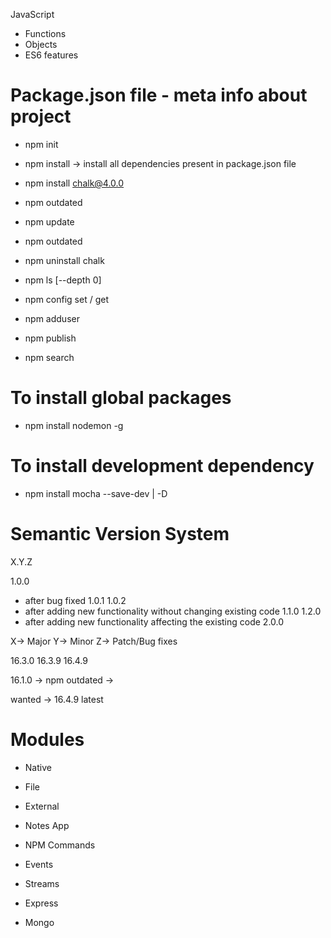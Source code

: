 JavaScript 
- Functions
- Objects
- ES6 features

# Package.json file - meta info about project
- npm init

- npm install -> install all dependencies present in package.json file

- npm install chalk@4.0.0
- npm outdated
- npm update
- npm outdated
- npm uninstall chalk
- npm ls [--depth 0]
- npm config set / get
- npm adduser
- npm publish
- npm search

# To install global packages
- npm install nodemon -g

# To install development dependency
- npm install mocha --save-dev | -D

# Semantic Version System

X.Y.Z

1.0.0
- after bug fixed
1.0.1
1.0.2
- after adding new functionality without changing existing code
1.1.0
1.2.0
- after adding new functionality affecting the existing code
2.0.0


X-> Major
Y-> Minor
Z-> Patch/Bug fixes 

16.3.0
16.3.9
16.4.9

16.1.0 -> npm outdated -> 

wanted -> 16.4.9
latest



# Modules
- Native 
- File
- External

- Notes App

- NPM Commands


- Events
- Streams
- Express
- Mongo